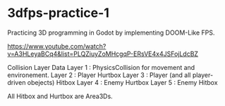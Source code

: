 # 3dfps-practice-1

Practicing 3D programming in Godot by implementing DOOM-Like FPS.

https://www.youtube.com/watch?v=A3HLeyaBCq4&list=PLQZiuyZoMHcgqP-ERsVE4x4JSFojLdcBZ

Collision Layer Data
Layer 1 : PhysicsCollision for movement and environement.
Layer 2 : Player Hurtbox
Layer 3 : Player (and all player-driven obejects) Hitbox
Layer 4 : Enemy Hurtbox
Layer 5 : Enemy Hitbox

All Hitbox and Hurtbox are Area3Ds.
